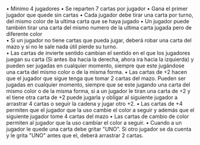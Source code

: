  • Minimo 4 jugadores
 • Se reparten 7 cartas por jugador	
 • Gana el primer jugador que quede sin cartas
 • Cada jugador debe tirar una carta por turno, del mismo color de la ultima carta que se haya jugado
 • Un jugador puede también tirar una carta del mismo numero de la ultima carta jugada pero de diferente color	
 • Si un jugador no tiene cartas que pueda jugar, deberá robar una carta del mazo y si no le sale nada útil pierde su turno.	
 • Las cartas de invierte sentido cambian el sentido en el que los jugadores juegan su carta (Si antes iba hacia la derecha, ahora ira    hacia la izquierda) y pueden ser jugadas en cualquier momento, siempre que este jugándose una carta del mismo color o de la misma forma.
 • Las cartas de +2 hacen que el jugador que sigue tenga que tomar 2 cartas del mazo. Pueden ser jugadas en cualquier momento, siempre que se este jugando una carta del mismo color o de la misma forma, si a un jugador le tiran una carta de +2 y el tiene otra carta de +2 puede jugarla y obligar al siguiente jugador a arrastrar 4 cartas o seguir la cadena y jugar otro +2.
• Las cartas de +4 permiten que el jugador que la uso cambie el color a seguir y además que el siguiente jugador tome 4 cartas del mazo
• Las cartas de cambio de color permiten al jugador que la uso cambiar el color a seguir.
• Cuando a un jugador le quede una carta debe gritar "UNO". Si otro jugador se da cuenta y le grita "UNO" antes que el, deberá arrastrar 2 cartas.
